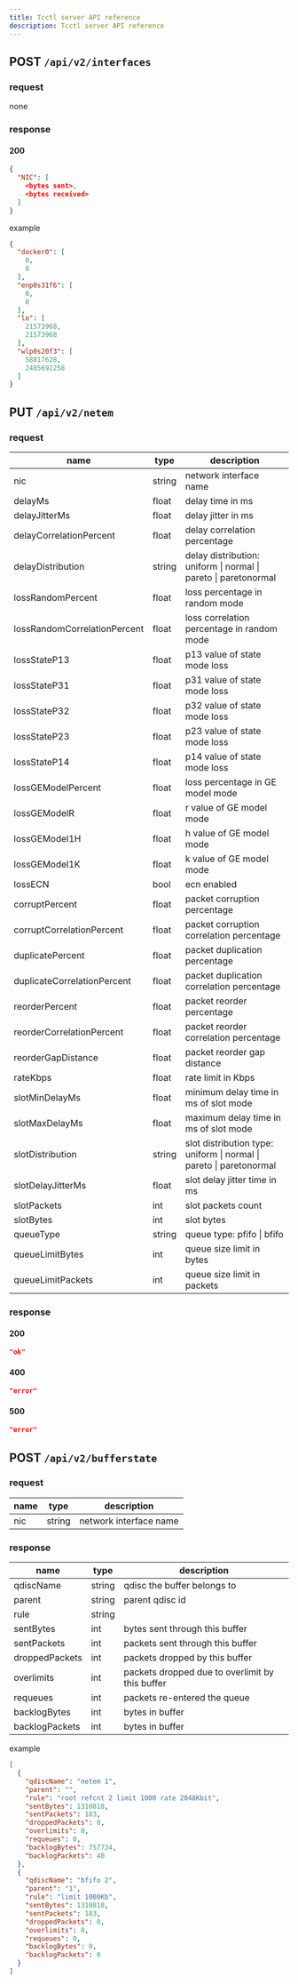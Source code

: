 ```yaml
---
title: Tcctl server API reference
description: Tcctl server API reference
---
```


## POST `/api/v2/interfaces`

### request

none

### response

#### 200

```json
{
  "NIC": [
    <bytes sent>,
    <bytes received>
  ]
}
```

example

```json
{
  "docker0": [
    0,
    0
  ],
  "enp0s31f6": [
    0,
    0
  ],
  "lo": [
    21573968,
    21573968
  ],
  "wlp0s20f3": [
    58817628,
    2485692258
  ]
}
```

## PUT `/api/v2/netem`

### request

| name                         | type   | description                                                         |
|------------------------------|--------|---------------------------------------------------------------------|
| nic                          | string | network interface name                                              |
| delayMs                      | float  | delay time in ms                                                    |
| delayJitterMs                | float  | delay jitter in ms                                                  |
| delayCorrelationPercent      | float  | delay correlation percentage                                        |
| delayDistribution            | string | delay distribution: uniform \| normal \| pareto \| paretonormal     |
| lossRandomPercent            | float  | loss percentage in random mode                                      |
| lossRandomCorrelationPercent | float  | loss correlation percentage in random mode                          |
| lossStateP13                 | float  | p13 value of state mode loss                                        |
| lossStateP31                 | float  | p31 value of state mode loss                                        |
| lossStateP32                 | float  | p32 value of state mode loss                                        |
| lossStateP23                 | float  | p23 value of state mode loss                                        |
| lossStateP14                 | float  | p14 value of state mode loss                                        |
| lossGEModelPercent           | float  | loss percentage in GE model mode                                    |
| lossGEModelR                 | float  | r value of GE model mode                                            |
| lossGEModel1H                | float  | h value of GE model mode                                            |
| lossGEModel1K                | float  | k value of GE model mode                                            |
| lossECN                      | bool   | ecn enabled                                                         |
| corruptPercent               | float  | packet corruption percentage                                        |
| corruptCorrelationPercent    | float  | packet corruption correlation percentage                            |
| duplicatePercent             | float  | packet duplication percentage                                       |
| duplicateCorrelationPercent  | float  | packet duplication correlation percentage                           |
| reorderPercent               | float  | packet reorder percentage                                           |
| reorderCorrelationPercent    | float  | packet reorder correlation percentage                               |
| reorderGapDistance           | float  | packet reorder gap distance                                         |
| rateKbps                     | float  | rate limit in Kbps                                                  |
| slotMinDelayMs               | float  | minimum delay time in ms of slot mode                               |
| slotMaxDelayMs               | float  | maximum delay time in ms of slot mode                               |
| slotDistribution             | string | slot distribution type: uniform \| normal \| pareto \| paretonormal |
| slotDelayJitterMs            | float  | slot delay jitter time in ms                                        |
| slotPackets                  | int    | slot packets count                                                  |
| slotBytes                    | int    | slot bytes                                                          |
| queueType                    | string | queue type: pfifo \| bfifo                                          |
| queueLimitBytes              | int    | queue size limit in bytes                                           |
| queueLimitPackets            | int    | queue size limit in packets                                         |

### response

#### 200

```json
"ok"
```

#### 400

```json
"error"
```

#### 500

```json
"error"
```

## POST `/api/v2/bufferstate`

### request

| name | type   | description            |
|------|--------|------------------------|
| nic  | string | network interface name |

### response

| name           | type   | description                                     |
|----------------|--------|-------------------------------------------------|
| qdiscName      | string | qdisc the buffer belongs to                     |
| parent         | string | parent qdisc id                                 |
| rule           | string |                                                 |
| sentBytes      | int    | bytes sent through this buffer                  |
| sentPackets    | int    | packets sent through this buffer                |
| droppedPackets | int    | packets dropped by this buffer                  |
| overlimits     | int    | packets dropped due to overlimit by this buffer |
| requeues       | int    | packets re-entered the queue                    |
| backlogBytes   | int    | bytes in buffer                                 |
| backlogPackets | int    | bytes in buffer                                 |

example

```json
[
  {
    "qdiscName": "netem 1",
    "parent": "",
    "rule": "root refcnt 2 limit 1000 rate 2048Kbit",
    "sentBytes": 1310818,
    "sentPackets": 183,
    "droppedPackets": 0,
    "overlimits": 0,
    "requeues": 0,
    "backlogBytes": 757724,
    "backlogPackets": 40
  },
  {
    "qdiscName": "bfifo 2",
    "parent": "1",
    "rule": "limit 1000Kb",
    "sentBytes": 1310818,
    "sentPackets": 183,
    "droppedPackets": 0,
    "overlimits": 0,
    "requeues": 0,
    "backlogBytes": 0,
    "backlogPackets": 0
  }
]
```
